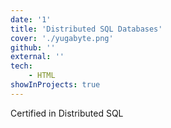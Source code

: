```yaml
---
date: '1'
title: 'Distributed SQL Databases'
cover: './yugabyte.png'
github: ''
external: ''
tech:
    - HTML
showInProjects: true
---
```


Certified in Distributed SQL